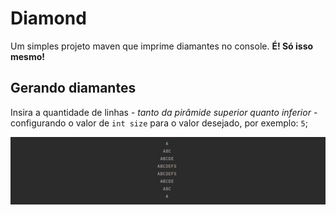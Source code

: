 # Diamond
Um simples projeto maven que imprime diamantes no console. **É! Só isso mesmo!**  

## Gerando diamantes
Insira a quantidade de linhas - *tanto da pirâmide superior quanto inferior* - configurando o valor de `int size` para o valor desejado, por exemplo: `5`;

![Saída no Console](https://raw.githubusercontent.com/eduardowgmendes/Diamond/main/git-images/console-output-new.png)